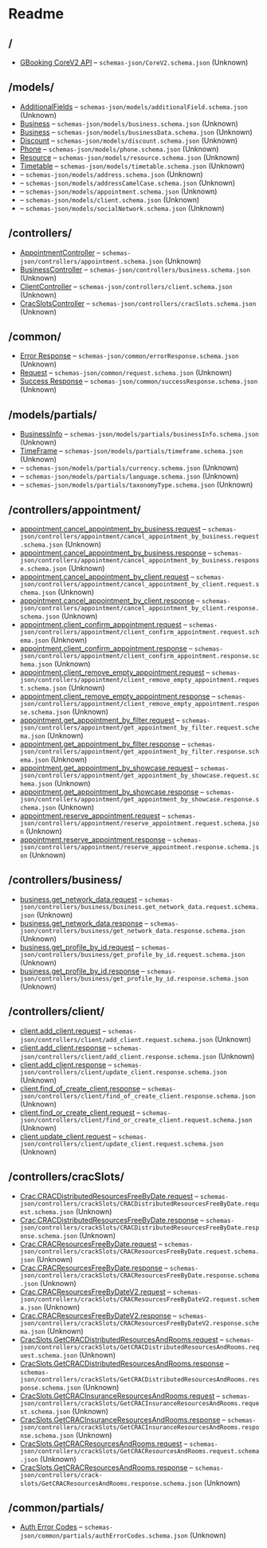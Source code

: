 # Readme

## /

- [GBooking CoreV2 API](./CoreV2.schema.md) – `schemas-json/CoreV2.schema.json` (Unknown)

## /models/

- [AdditionalFields](./models/additionalField.schema.md) – `schemas-json/models/additionalField.schema.json` (Unknown)
- [Business](./models/business.schema.md) – `schemas-json/models/business.schema.json` (Unknown)
- [Business](./models/businessData.schema.md) – `schemas-json/models/businessData.schema.json` (Unknown)
- [Discount](./models/discount.schema.md) – `schemas-json/models/discount.schema.json` (Unknown)
- [Phone](./models/phone.schema.md) – `schemas-json/models/phone.schema.json` (Unknown)
- [Resource](./models/resource.schema.md) – `schemas-json/models/resource.schema.json` (Unknown)
- [Timetable](./models/timetable.schema.md) – `schemas-json/models/timetable.schema.json` (Unknown)
- [](./models/address.schema.md) – `schemas-json/models/address.schema.json` (Unknown)
- [](./models/addressCamelCase.schema.md) – `schemas-json/models/addressCamelCase.schema.json` (Unknown)
- [](./models/appointment.schema.md) – `schemas-json/models/appointment.schema.json` (Unknown)
- [](./models/client.schema.md) – `schemas-json/models/client.schema.json` (Unknown)
- [](./models/socialNetwork.schema.md) – `schemas-json/models/socialNetwork.schema.json` (Unknown)

## /controllers/

- [AppointmentController](./controllers/appointment.schema.md) – `schemas-json/controllers/appointment.schema.json`
  (Unknown)
- [BusinessController](./controllers/business.schema.md) – `schemas-json/controllers/business.schema.json` (Unknown)
- [ClientController](./controllers/client.schema.md) – `schemas-json/controllers/client.schema.json` (Unknown)
- [CracSlotsController](./controllers/cracSlots.schema.md) – `schemas-json/controllers/cracSlots.schema.json` (Unknown)

## /common/

- [Error Response](./common/errorResponse.schema.md) – `schemas-json/common/errorResponse.schema.json` (Unknown)
- [Request](./common/request.schema.md) – `schemas-json/common/request.schema.json` (Unknown)
- [Success Response](./common/successResponse.schema.md) – `schemas-json/common/successResponse.schema.json` (Unknown)

## /models/partials/

- [BusinessInfo](./models/partials/businessInfo.schema.md) – `schemas-json/models/partials/businessInfo.schema.json`
  (Unknown)
- [TimeFrame](./models/partials/timeframe.schema.md) – `schemas-json/models/partials/timeframe.schema.json` (Unknown)
- [](./models/partials/currency.schema.md) – `schemas-json/models/partials/currency.schema.json` (Unknown)
- [](./models/partials/language.schema.md) – `schemas-json/models/partials/language.schema.json` (Unknown)
- [](./models/partials/taxonomyType.schema.md) – `schemas-json/models/partials/taxonomyType.schema.json` (Unknown)

## /controllers/appointment/

- [appointment.cancel_appointment_by_business.request](./controllers/appointment/cancel_appointment_by_business.request.schema.md)
  – `schemas-json/controllers/appointment/cancel_appointment_by_business.request.schema.json` (Unknown)
- [appointment.cancel_appointment_by_business.response](./controllers/appointment/cancel_appointment_by_business.response.schema.md)
  – `schemas-json/controllers/appointment/cancel_appointment_by_business.response.schema.json` (Unknown)
- [appointment.cancel_appointment_by_client.request](./controllers/appointment/cancel_appointment_by_client.request.schema.md)
  – `schemas-json/controllers/appointment/cancel_appointment_by_client.request.schema.json` (Unknown)
- [appointment.cancel_appointment_by_client.response](./controllers/appointment/cancel_appointment_by_client.response.schema.md)
  – `schemas-json/controllers/appointment/cancel_appointment_by_client.response.schema.json` (Unknown)
- [appointment.client_confirm_appointment.request](./controllers/appointment/client_confirm_appointment.request.schema.md)
  – `schemas-json/controllers/appointment/client_confirm_appointment.request.schema.json` (Unknown)
- [appointment.client_confirm_appointment.response](./controllers/appointment/client_confirm_appointment.response.schema.md)
  – `schemas-json/controllers/appointment/client_confirm_appointment.response.schema.json` (Unknown)
- [appointment.client_remove_empty_appointment.request](./controllers/appointment/client_remove_empty_appointment.request.schema.md)
  – `schemas-json/controllers/appointment/client_remove_empty_appointment.request.schema.json` (Unknown)
- [appointment.client_remove_empty_appointment.response](./controllers/appointment/client_remove_empty_appointment.response.schema.md)
  – `schemas-json/controllers/appointment/client_remove_empty_appointment.response.schema.json` (Unknown)
- [appointment.get_appointment_by_filter.request](./controllers/appointment/get_appointment_by_filter.request.schema.md)
  – `schemas-json/controllers/appointment/get_appointment_by_filter.request.schema.json` (Unknown)
- [appointment.get_appointment_by_filter.response](./controllers/appointment/get_appointment_by_filter.response.schema.md)
  – `schemas-json/controllers/appointment/get_appointment_by_filter.response.schema.json` (Unknown)
- [appointment.get_appointment_by_showcase.request](./controllers/appointment/get_appointment_by_showcase.request.schema.md)
  – `schemas-json/controllers/appointment/get_appointment_by_showcase.request.schema.json` (Unknown)
- [appointment.get_appointment_by_showcase.response](./controllers/appointment/get_appointment_by_showcase.response.schema.md)
  – `schemas-json/controllers/appointment/get_appointment_by_showcase.response.schema.json` (Unknown)
- [appointment.reserve_appointment.request](./controllers/appointment/reserve_appointment.request.schema.md) –
  `schemas-json/controllers/appointment/reserve_appointment.request.schema.json` (Unknown)
- [appointment.reserve_appointment.response](./controllers/appointment/reserve_appointment.response.schema.md) –
  `schemas-json/controllers/appointment/reserve_appointment.response.schema.json` (Unknown)

## /controllers/business/

- [business.get_network_data.request](./controllers/business/get_network_data.request.schema.md) –
  `schemas-json/controllers/business/business.get_network_data.request.schema.json` (Unknown)
- [business.get_network_data.response](./controllers/business/get_network_data.response.schema.md) –
  `schemas-json/controllers/business/get_network_data.response.schema.json` (Unknown)
- [business.get_profile_by_id.request](./controllers/business/get_profile_by_id.request.schema.md) –
  `schemas-json/controllers/business/get_profile_by_id.request.schema.json` (Unknown)
- [business.get_profile_by_id.response](./controllers/business/get_profile_by_id.response.schema.md) –
  `schemas-json/controllers/business/get_profile_by_id.response.schema.json` (Unknown)

## /controllers/client/

- [client.add_client.request](./controllers/client/add_client.request.schema.md) –
  `schemas-json/controllers/client/add_client.request.schema.json` (Unknown)
- [client.add_client.response](./controllers/client/add_client.response.schema.md) –
  `schemas-json/controllers/client/add_client.response.schema.json` (Unknown)
- [client.add_client.response](./controllers/client/update_client.response.schema.md) –
  `schemas-json/controllers/client/update_client.response.schema.json` (Unknown)
- [client.find_of_create_client.response](./controllers/client/find_or_create_client.response.schema.md) –
  `schemas-json/controllers/client/find_of_create_client.response.schema.json` (Unknown)
- [client.find_or_create_client.request](./controllers/client/find_or_create_client.request.schema.md) –
  `schemas-json/controllers/client/find_or_create_client.request.schema.json` (Unknown)
- [client.update_client.request](./controllers/client/update_client.request.schema.md) –
  `schemas-json/controllers/client/update_client.request.schema.json` (Unknown)

## /controllers/cracSlots/

- [Crac.CRACDistributedResourcesFreeByDate.request](./controllers/cracSlots/CRACDistributedResourcesFreeByDate.request.schema.md)
  – `schemas-json/controllers/crackSlots/CRACDistributedResourcesFreeByDate.request.schema.json` (Unknown)
- [Crac.CRACDistributedResourcesFreeByDate.response](./controllers/cracSlots/CRACDistributedResourcesFreeByDate.response.schema.md)
  – `schemas-json/controllers/crackSlots/CRACDistributedResourcesFreeByDate.response.schema.json` (Unknown)
- [Crac.CRACResourcesFreeByDate.request](./controllers/cracSlots/CRACResourcesFreeByDate.request.schema.md) –
  `schemas-json/controllers/crackSlots/CRACResourcesFreeByDate.request.schema.json` (Unknown)
- [Crac.CRACResourcesFreeByDate.response](./controllers/cracSlots/CRACResourcesFreeByDate.response.schema.md) –
  `schemas-json/controllers/crackSlots/CRACResourcesFreeByDate.response.schema.json` (Unknown)
- [Crac.CRACResourcesFreeByDateV2.request](./controllers/cracSlots/CRACResourcesFreeByDateV2.request.schema.md) –
  `schemas-json/controllers/crackSlots/CRACResourcesFreeByDateV2.request.schema.json` (Unknown)
- [Crac.CRACResourcesFreeByDateV2.response](./controllers/cracSlots/CRACResourcesFreeByDateV2.response.schema.md) –
  `schemas-json/controllers/crackSlots/CRACResourcesFreeByDateV2.response.schema.json` (Unknown)
- [CracSlots.GetCRACDistributedResourcesAndRooms.request](./controllers/cracSlots/GetCRACDistributedResourcesAndRooms.request.schema.md)
  – `schemas-json/controllers/crackSlots/GetCRACDistributedResourcesAndRooms.request.schema.json` (Unknown)
- [CracSlots.GetCRACDistributedResourcesAndRooms.response](./controllers/cracSlots/GetCRACDistributedResourcesAndRooms.response.schema.md)
  – `schemas-json/controllers/crackSlots/GetCRACDistributedResourcesAndRooms.response.schema.json` (Unknown)
- [CracSlots.GetCRACInsuranceResourcesAndRooms.request](./controllers/cracSlots/GetCRACInsuranceResourcesAndRooms.request.schema.md)
  – `schemas-json/controllers/crackSlots/GetCRACInsuranceResourcesAndRooms.request.schema.json` (Unknown)
- [CracSlots.GetCRACInsuranceResourcesAndRooms.response](./controllers/cracSlots/GetCRACInsuranceResourcesAndRooms.response.schema.md)
  – `schemas-json/controllers/crackSlots/GetCRACInsuranceResourcesAndRooms.response.schema.json` (Unknown)
- [CracSlots.GetCRACResourcesAndRooms.request](./controllers/cracSlots/GetCRACResourcesAndRooms.request.schema.md) –
  `schemas-json/controllers/crackSlots/GetCRACResourcesAndRooms.request.schema.json` (Unknown)
- [CracSlots.GetCRACResourcesAndRooms.response](./controllers/cracSlots/GetCRACResourcesAndRooms.response.schema.md) –
  `schemas-json/controllers/crack-slots/GetCRACResourcesAndRooms.response.schema.json` (Unknown)

## /common/partials/

- [Auth Error Codes](./common/partials/authErrorCodes.schema.md) –
  `schemas-json/common/partials/authErrorCodes.schema.json` (Unknown)
